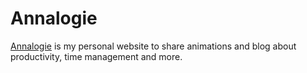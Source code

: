 # Annalogie
[Annalogie](http://www.annalogie.com/) is my personal website to share animations and blog about productivity, time management and more.
